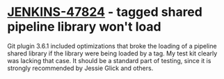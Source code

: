 # [JENKINS-47824](https://issues.jenkins.io/browse/JENKINS-47824) - tagged shared pipeline library won't load

Git plugin 3.6.1 included optimizations that broke the loading of
a pipeline shared library if the library were being loaded by a tag.
My test kit clearly was lacking that case. It should be a standard part
of testing, since it is strongly recommended by Jessie Glick and others.
